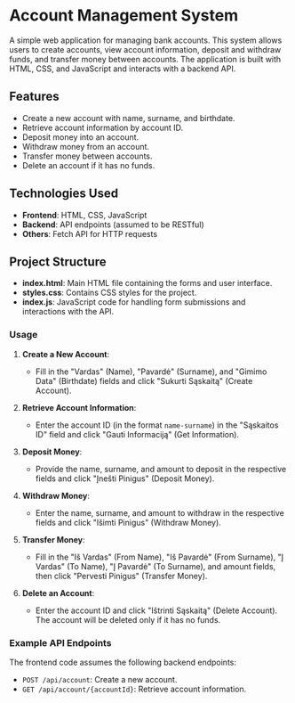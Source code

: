 # Account Management System

A simple web application for managing bank accounts. This system allows users to create accounts, view account information, deposit and withdraw funds, and transfer money between accounts. The application is built with HTML, CSS, and JavaScript and interacts with a backend API.

## Features

- Create a new account with name, surname, and birthdate.
- Retrieve account information by account ID.
- Deposit money into an account.
- Withdraw money from an account.
- Transfer money between accounts.
- Delete an account if it has no funds.

## Technologies Used

- **Frontend**: HTML, CSS, JavaScript
- **Backend**: API endpoints (assumed to be RESTful)
- **Others**: Fetch API for HTTP requests

## Project Structure

- **index.html**: Main HTML file containing the forms and user interface.
- **styles.css**: Contains CSS styles for the project.
- **index.js**: JavaScript code for handling form submissions and interactions with the API.

### Usage

1. **Create a New Account**:

   - Fill in the "Vardas" (Name), "Pavardė" (Surname), and "Gimimo Data" (Birthdate) fields and click "Sukurti Sąskaitą" (Create Account).

2. **Retrieve Account Information**:

   - Enter the account ID (in the format `name-surname`) in the "Sąskaitos ID" field and click "Gauti Informaciją" (Get Information).

3. **Deposit Money**:

   - Provide the name, surname, and amount to deposit in the respective fields and click "Įnešti Pinigus" (Deposit Money).

4. **Withdraw Money**:

   - Enter the name, surname, and amount to withdraw in the respective fields and click "Išimti Pinigus" (Withdraw Money).

5. **Transfer Money**:

   - Fill in the "Iš Vardas" (From Name), "Iš Pavardė" (From Surname), "Į Vardas" (To Name), "Į Pavardė" (To Surname), and amount fields, then click "Pervesti Pinigus" (Transfer Money).

6. **Delete an Account**:
   - Enter the account ID and click "Ištrinti Sąskaitą" (Delete Account). The account will be deleted only if it has no funds.

### Example API Endpoints

The frontend code assumes the following backend endpoints:

- `POST /api/account`: Create a new account.
- `GET /api/account/{accountId}`: Retrieve account information.
